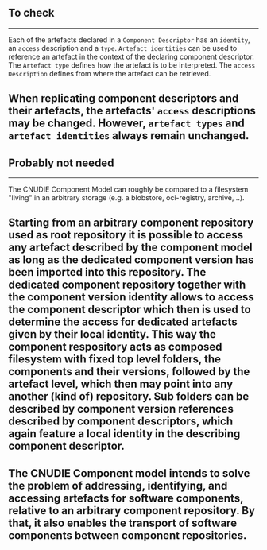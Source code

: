 ## To check

---
Each of the artefacts declared in a `Component Descriptor` has an `identity`, an `access`
description and a `type`. `Artefact identities` can be used to reference an artefact in
the context of the declaring component descriptor. The `Artefact type` defines how the
artefact is to be interpreted. The `access Description` defines from where the artefact
can be retrieved.

When replicating component descriptors and their artefacts, the artefacts' `access` descriptions
may be changed. However, `artefact types` and `artefact identities` always remain unchanged.
---

## Probably not needed

---
The CNUDIE Component Model can roughly be compared to a filesystem "living" in an arbitrary
storage (e.g. a blobstore, oci-registry, archive, ..).

Starting from an arbitrary component repository used as root repository it is
possible to access any artefact described by the component model as long as the
dedicated component version has been imported into this repository. The
dedicated component repository together with the component version identity
allows to access the component descriptor which then is used to determine the
access for dedicated artefacts given by their local identity. This way the
component respository acts as composed filesystem with fixed top level folders,
the components and their versions, followed by the artefact level, which then
may point into any another (kind of) repository. Sub folders can be described
by component version references described by component descriptors, which again
feature a local identity in the describing component descriptor.
---
The CNUDIE Component model intends to solve the problem of addressing,
identifying, and accessing artefacts for software components, relative to an
arbitrary component repository. By that, it also enables the transport of
software components between component repositories.
---